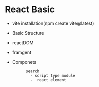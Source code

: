 
# React Basic

 - vite installation(npm create vite@latest)
 - Basic Structure
 - reactDOM 
 - framgent
 - Componets
             
             search
               - script type module
               -  react element

